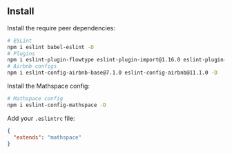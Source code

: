 ## Install

Install the require peer dependencies:

```bash
# ESLint
npm i eslint babel-eslint -D
# Plugins
npm i eslint-plugin-flowtype eslint-plugin-import@1.16.0 eslint-plugin-jsx-a11y@2.2.3 eslint-plugin-react -D
# Airbnb configs
npm i eslint-config-airbnb-base@7.1.0 eslint-config-airbnb@11.1.0 -D
```

Install the Mathspace config:

```bash
# Mathspace config
npm i eslint-config-mathspace -D
```

Add your `.eslintrc` file:

```json
{
  "extends": "mathspace"
}
```

